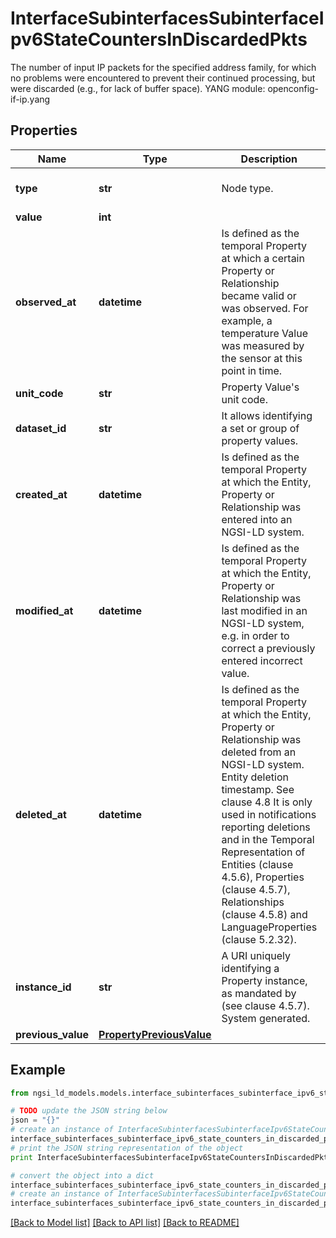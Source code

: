 # InterfaceSubinterfacesSubinterfaceIpv6StateCountersInDiscardedPkts

The number of input IP packets for the specified address family, for which no problems were encountered to prevent their continued processing, but were discarded (e.g., for lack of buffer space).  YANG module: openconfig-if-ip.yang 

## Properties

Name | Type | Description | Notes
------------ | ------------- | ------------- | -------------
**type** | **str** | Node type.  | [optional] [default to 'Property']
**value** | **int** |  | 
**observed_at** | **datetime** | Is defined as the temporal Property at which a certain Property or Relationship became valid or was observed. For example, a temperature Value was measured by the sensor at this point in time.  | [optional] 
**unit_code** | **str** | Property Value&#39;s unit code.  | [optional] 
**dataset_id** | **str** | It allows identifying a set or group of property values.  | [optional] 
**created_at** | **datetime** | Is defined as the temporal Property at which the Entity, Property or Relationship was entered into an NGSI-LD system.  | [optional] [readonly] 
**modified_at** | **datetime** | Is defined as the temporal Property at which the Entity, Property or Relationship was last modified in an NGSI-LD system, e.g. in order to correct a previously entered incorrect value.  | [optional] [readonly] 
**deleted_at** | **datetime** | Is defined as the temporal Property at which the Entity, Property or Relationship was deleted from an NGSI-LD system.  Entity deletion timestamp. See clause 4.8 It is only used in notifications reporting deletions and in the Temporal Representation of Entities (clause 4.5.6), Properties (clause 4.5.7), Relationships (clause 4.5.8) and LanguageProperties (clause 5.2.32).  | [optional] [readonly] 
**instance_id** | **str** | A URI uniquely identifying a Property instance, as mandated by (see clause 4.5.7). System generated.  | [optional] [readonly] 
**previous_value** | [**PropertyPreviousValue**](PropertyPreviousValue.md) |  | [optional] 

## Example

```python
from ngsi_ld_models.models.interface_subinterfaces_subinterface_ipv6_state_counters_in_discarded_pkts import InterfaceSubinterfacesSubinterfaceIpv6StateCountersInDiscardedPkts

# TODO update the JSON string below
json = "{}"
# create an instance of InterfaceSubinterfacesSubinterfaceIpv6StateCountersInDiscardedPkts from a JSON string
interface_subinterfaces_subinterface_ipv6_state_counters_in_discarded_pkts_instance = InterfaceSubinterfacesSubinterfaceIpv6StateCountersInDiscardedPkts.from_json(json)
# print the JSON string representation of the object
print InterfaceSubinterfacesSubinterfaceIpv6StateCountersInDiscardedPkts.to_json()

# convert the object into a dict
interface_subinterfaces_subinterface_ipv6_state_counters_in_discarded_pkts_dict = interface_subinterfaces_subinterface_ipv6_state_counters_in_discarded_pkts_instance.to_dict()
# create an instance of InterfaceSubinterfacesSubinterfaceIpv6StateCountersInDiscardedPkts from a dict
interface_subinterfaces_subinterface_ipv6_state_counters_in_discarded_pkts_form_dict = interface_subinterfaces_subinterface_ipv6_state_counters_in_discarded_pkts.from_dict(interface_subinterfaces_subinterface_ipv6_state_counters_in_discarded_pkts_dict)
```
[[Back to Model list]](../README.md#documentation-for-models) [[Back to API list]](../README.md#documentation-for-api-endpoints) [[Back to README]](../README.md)


